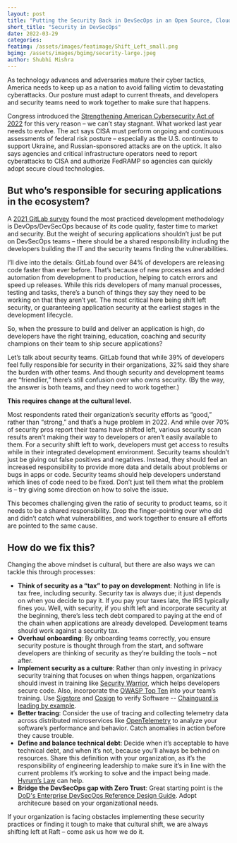 ```yaml
---
layout: post
title: "Putting the Security Back in DevSecOps in an Open Source, Cloud-Native World"
short_title: "Security in DevSecOps"
date: 2022-03-29
categories: 
featimg: /assets/images/featimage/Shift_Left_small.png
bgimg: /assets/images/bgimg/security-large.jpeg
author: Shubhi Mishra
---
```


As technology advances and adversaries mature their cyber tactics, America needs to keep up as a nation to avoid falling victim to devastating cyberattacks. Our posture must adapt to current threats, and developers and security teams need to work together to make sure that happens.
 
Congress introduced the [Strengthening American Cybersecurity Act of 2022](https://www.congress.gov/bill/117th-congress/senate-bill/3600/text) for this very reason – we can’t stay stagnant. What worked last year needs to evolve. The act says CISA must perform ongoing and continuous assessments of federal risk posture – especially as the U.S. continues to support Ukraine, and Russian-sponsored attacks are on the uptick. It also says agencies and critical infrastructure operators need to report cyberattacks to CISA and authorize FedRAMP so agencies can quickly adopt secure cloud technologies. 
 
## But who’s responsible for securing applications in the ecosystem?
 
A [2021 GitLab survey](https://about.gitlab.com/developer-survey/) found the most practiced development methodology is DevOps/DevSecOps because of its code quality, faster time to market and security. But the weight of securing applications shouldn’t just be put on DevSecOps teams – there should be a shared responsibility including the developers building the IT and the security teams finding the vulnerabilities. 
 
I’ll dive into the details: GitLab found over 84% of developers are releasing code faster than ever before. That’s because of new processes and added automation from development to production, helping to catch errors and speed up releases. While this rids developers of many manual processes, testing and tasks, there’s a bunch of things they say they need to be working on that they aren’t yet. The most critical here being shift left security, or guaranteeing application security at the earliest stages in the development lifecycle. 
 
So, when the pressure to build and deliver an application is high, do developers have the right training, education, coaching and security champions on their team to ship secure applications? 
 
Let’s talk about security teams. GitLab found that while 39% of developers feel fully responsible for security in their organizations, 32% said they share the burden with other teams. And though security and development teams are “friendlier,” there’s still confusion over who owns security. (By the way, the answer is both teams, and they need to work together.) 
 
**This requires change at the cultural level.**
 
Most respondents rated their organization’s security efforts as “good,” rather than “strong,” and that’s a huge problem in 2022. And while over 70% of security pros report their teams have shifted left, various security scan results aren’t making their way to developers or aren’t easily available to them. For a security shift left to work, developers must get access to results while in their integrated development environment. Security teams shouldn’t just be giving out false positives and negatives. Instead, they should feel an increased responsibility to provide more data and details about problems or bugs in apps or code. Security teams should help developers understand which lines of code need to be fixed. Don’t just tell them what the problem is – try giving some direction on how to solve the issue. 
 
This becomes challenging given the ratio of security to product teams, so it needs to be a shared responsibility. Drop the finger-pointing over who did and didn’t catch what vulnerabilities, and work together to ensure all efforts are pointed to the same cause. 
 
## How do we fix this?
 
Changing the above mindset is cultural, but there are also ways we can tackle this through processes:
 
- **Think of security as a “tax” to pay on development**: Nothing in life is tax free, including security. Security tax is always due; it just depends on when you decide to pay it. If you pay your taxes late, the IRS typically fines you. Well, with security, if you shift left and incorporate security at the beginning, there’s less tech debt compared to paying at the end of the chain when applications are already developed. Development teams should work against a security tax. 
- **Overhaul onboarding**: By onboarding teams correctly, you ensure security posture is thought through from the start, and software developers are thinking of security as they’re building the tools – not after.  
- **Implement security as a culture**: Rather than only investing in privacy security training that focuses on when things happen, organizations should invest in training like [Security Warrior](https://www.securecodewarrior.com/), which helps developers secure code. Also, incorporate the [OWASP Top Ten](https://owasp.org/www-project-top-ten/) into your team’s training. Use [Sigstore](https://www.sigstore.dev/) and [Cosign](https://github.com/sigstore/cosign) to verify Software -- [Chainguard is leading by example](https://www.prnewswire.com/news-releases/raft-llc-announces-its-partnership-with-chainguard-inc-301468671.html). 
- **Better tracing**: Consider the use of tracing and collecting telemetry data across distributed microservices like [OpenTelemetry](https://opentelemetry.io/) to analyze your software’s performance and behavior. Catch anomalies in action before they cause trouble. 
- **Define and balance technical debt**: Decide when it’s acceptable to have technical debt, and when it’s not, because you’ll always be behind on resources. Share this definition with your organization, as it’s the responsibility of engineering leadership to make sure it’s in line with the current problems it’s working to solve and the impact being made. [Hyrum’s Law](https://www.hyrumslaw.com/) can help. 
- **Bridge the DevSecOps gap with Zero Trust**: Great starting point is the [DoD's Enterprise DevSecOps Reference Design Guide](https://dodcio.defense.gov/Portals/0/Documents/DoD%20Enterprise%20DevSecOps%20Reference%20Design%20v1.0_Public%20Release.pdf). Adopt architecure based on your organizational needs. 

 
If your organization is facing obstacles implementing these security practices or finding it tough to make that cultural shift, we are always shifting left at Raft – come ask us how we do it. 
